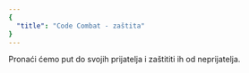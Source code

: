 ```yaml
---
{
  "title": "Code Combat - zaštita"
}
---
```


Pronaći ćemo put do svojih prijatelja i zaštititi ih od neprijatelja.
